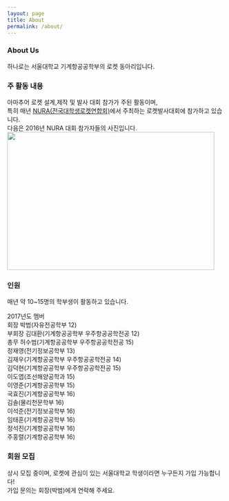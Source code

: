 ```yaml
---
layout: page
title: About
permalink: /about/
---
```


### About Us
하나로는 서울대학교 기계항공공학부의 로켓 동아리입니다.<br/>

### 주 활동 내용
아마추어 로켓 설계,제작 및 발사 대회 참가가 주된 활동이며, <br/>특히 매년 [NURA(전국대학생로켓연합회)](http://1992nura.wixsite.com/nura)에서 주최하는 로켓발사대회에 참가하고 있습니다.<br/>
다음은 2016년 NURA 대회 참가자들의 사진입니다.<br/>
<img src="https://github.com/hsb6350/hanaro.github.io/blob/master/assets/acts/front.jpg?raw=true" width="480" height="320" />
[ ](https://www.facebook.com/SNURThanaro/photos/a.1787663651454630.1073741826.1787659528121709/1787663638121298/?type=3)

### 인원
매년 약 10~15명의 학부생이 활동하고 있습니다.

2017년도 멤버<br/>
회장 박범(자유전공학부 12)<br/>
부회장 김대환(기계항공공학부 우주항공공학전공 12)<br/>
총무 허수범(기계항공공학부 우주항공공학전공 15)<br/>
정재영(전기정보공학부 13)<br/>
김재우(기계항공공학부 우주항공공학전공 14)<br/>
김덕현(기계항공공학부 우주항공공학전공 15)<br/>
이도엽(조선해양공학과 15)<br/>
이영준(기계항공공학부 15)<br/>
국효진(기계항공공학부 16)<br/>
김솔(물리천문학부 16)<br/>
이석준(전기정보공학부 16)<br/>
임태훈(기계항공공학부 16)<br/>
정석진(기계항공공학부 16)<br/>
주홍렬(기계항공공학부 16)


### 회원 모집
상시 모집 중이며, 로켓에 관심이 있는 서울대학교 학생이라면 누구든지 가입 가능합니다! <br/>
가입 문의는 회장(박범)에게 연락해 주세요.
